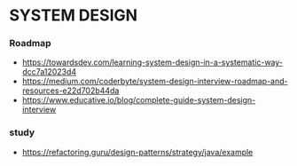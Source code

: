 # SYSTEM DESIGN

### Roadmap
- https://towardsdev.com/learning-system-design-in-a-systematic-way-dcc7a12023d4
- https://medium.com/coderbyte/system-design-interview-roadmap-and-resources-e22d702b44da
- https://www.educative.io/blog/complete-guide-system-design-interview

### study
- https://refactoring.guru/design-patterns/strategy/java/example
